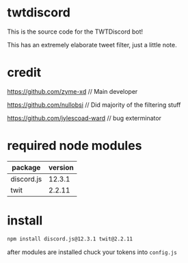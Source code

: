 # twtdiscord

This is the source code for the TWTDiscord bot!

This has an extremely elaborate tweet filter, just a little note.
# credit

https://github.com/zyme-xd // Main developer

https://github.com/nullobsi // Did majority of the filtering stuff

https://github.com/jylescoad-ward // bug exterminator 

# required node modules

| package | version |
| - | - |
| discord.js | 12.3.1 |
| twit | 2.2.11 |

# install
```bash
npm install discord.js@12.3.1 twit@2.2.11
```

after modules are installed chuck your tokens into `config.js`

